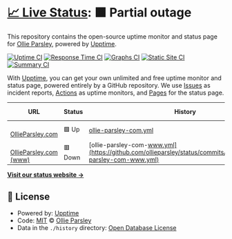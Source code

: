 # [📈 Live Status](https://ollieparsley.github.io/status): <!--live status--> **🟧 Partial outage**

This repository contains the open-source uptime monitor and status page for [Ollie Parsley](http://ollieparsley.com), powered by [Upptime](https://github.com/upptime/upptime).

[![Uptime CI](https://github.com/koj-co/upptime/workflows/Uptime%20CI/badge.svg)](https://github.com/koj-co/upptime/actions?query=workflow%3A%22Uptime+CI%22)
[![Response Time CI](https://github.com/koj-co/upptime/workflows/Response%20Time%20CI/badge.svg)](https://github.com/koj-co/upptime/actions?query=workflow%3A%22Response+Time+CI%22)
[![Graphs CI](https://github.com/koj-co/upptime/workflows/Graphs%20CI/badge.svg)](https://github.com/koj-co/upptime/actions?query=workflow%3A%22Graphs+CI%22)
[![Static Site CI](https://github.com/koj-co/upptime/workflows/Static%20Site%20CI/badge.svg)](https://github.com/koj-co/upptime/actions?query=workflow%3A%22Static+Site+CI%22)
[![Summary CI](https://github.com/koj-co/upptime/workflows/Summary%20CI/badge.svg)](https://github.com/koj-co/upptime/actions?query=workflow%3A%22Summary+CI%22)

With [Upptime](https://upptime.js.org), you can get your own unlimited and free uptime monitor and status page, powered entirely by a GitHub repository. We use [Issues](https://github.com/ollieparsley/status/issues) as incident reports, [Actions](https://github.com/ollieparsley/status/actions) as uptime monitors, and [Pages](https://ollieparsley.github.io/status) for the status page.

<!--start: status pages-->
<!-- This summary is generated by Upptime (https://github.com/upptime/upptime) -->
<!-- Do not edit this manually, your changes will be overwritten -->
<!-- prettier-ignore -->
| URL | Status | History | Response Time | Uptime |
| --- | ------ | ------- | ------------- | ------ |
| <img alt="" src="https://favicons.githubusercontent.com/ollieparsley.com" height="13"> [OllieParsley.com](https://ollieparsley.com) | 🟩 Up | [ollie-parsley-com.yml](https://github.com/ollieparsley/status/commits/HEAD/history/ollie-parsley-com.yml) | <details><summary><img alt="Response time graph" src="./graphs/ollie-parsley-com/response-time-week.png" height="20"> 218ms</summary><br><a href="https://status.ollieparsley.com/history/ollie-parsley-com"><img alt="Response time 184" src="https://img.shields.io/endpoint?url=https%3A%2F%2Fraw.githubusercontent.com%2Follieparsley%2Fstatus%2FHEAD%2Fapi%2Follie-parsley-com%2Fresponse-time.json"></a><br><a href="https://status.ollieparsley.com/history/ollie-parsley-com"><img alt="24-hour response time 197" src="https://img.shields.io/endpoint?url=https%3A%2F%2Fraw.githubusercontent.com%2Follieparsley%2Fstatus%2FHEAD%2Fapi%2Follie-parsley-com%2Fresponse-time-day.json"></a><br><a href="https://status.ollieparsley.com/history/ollie-parsley-com"><img alt="7-day response time 218" src="https://img.shields.io/endpoint?url=https%3A%2F%2Fraw.githubusercontent.com%2Follieparsley%2Fstatus%2FHEAD%2Fapi%2Follie-parsley-com%2Fresponse-time-week.json"></a><br><a href="https://status.ollieparsley.com/history/ollie-parsley-com"><img alt="30-day response time 195" src="https://img.shields.io/endpoint?url=https%3A%2F%2Fraw.githubusercontent.com%2Follieparsley%2Fstatus%2FHEAD%2Fapi%2Follie-parsley-com%2Fresponse-time-month.json"></a><br><a href="https://status.ollieparsley.com/history/ollie-parsley-com"><img alt="1-year response time 184" src="https://img.shields.io/endpoint?url=https%3A%2F%2Fraw.githubusercontent.com%2Follieparsley%2Fstatus%2FHEAD%2Fapi%2Follie-parsley-com%2Fresponse-time-year.json"></a></details> | <details><summary><a href="https://status.ollieparsley.com/history/ollie-parsley-com">100.00%</a></summary><a href="https://status.ollieparsley.com/history/ollie-parsley-com"><img alt="All-time uptime 99.97%" src="https://img.shields.io/endpoint?url=https%3A%2F%2Fraw.githubusercontent.com%2Follieparsley%2Fstatus%2FHEAD%2Fapi%2Follie-parsley-com%2Fuptime.json"></a><br><a href="https://status.ollieparsley.com/history/ollie-parsley-com"><img alt="24-hour uptime 100.00%" src="https://img.shields.io/endpoint?url=https%3A%2F%2Fraw.githubusercontent.com%2Follieparsley%2Fstatus%2FHEAD%2Fapi%2Follie-parsley-com%2Fuptime-day.json"></a><br><a href="https://status.ollieparsley.com/history/ollie-parsley-com"><img alt="7-day uptime 100.00%" src="https://img.shields.io/endpoint?url=https%3A%2F%2Fraw.githubusercontent.com%2Follieparsley%2Fstatus%2FHEAD%2Fapi%2Follie-parsley-com%2Fuptime-week.json"></a><br><a href="https://status.ollieparsley.com/history/ollie-parsley-com"><img alt="30-day uptime 100.00%" src="https://img.shields.io/endpoint?url=https%3A%2F%2Fraw.githubusercontent.com%2Follieparsley%2Fstatus%2FHEAD%2Fapi%2Follie-parsley-com%2Fuptime-month.json"></a><br><a href="https://status.ollieparsley.com/history/ollie-parsley-com"><img alt="1-year uptime 99.97%" src="https://img.shields.io/endpoint?url=https%3A%2F%2Fraw.githubusercontent.com%2Follieparsley%2Fstatus%2FHEAD%2Fapi%2Follie-parsley-com%2Fuptime-year.json"></a></details>
| <img alt="" src="https://favicons.githubusercontent.com/www.ollieparsley.com" height="13"> [OllieParsley.com (www)](https://www.ollieparsley.com) | 🟥 Down | [ollie-parsley-com-www.yml](https://github.com/ollieparsley/status/commits/HEAD/history/ollie-parsley-com-www.yml) | <details><summary><img alt="Response time graph" src="./graphs/ollie-parsley-com-www/response-time-week.png" height="20"> 0ms</summary><br><a href="https://status.ollieparsley.com/history/ollie-parsley-com-www"><img alt="Response time 0" src="https://img.shields.io/endpoint?url=https%3A%2F%2Fraw.githubusercontent.com%2Follieparsley%2Fstatus%2FHEAD%2Fapi%2Follie-parsley-com-www%2Fresponse-time.json"></a><br><a href="https://status.ollieparsley.com/history/ollie-parsley-com-www"><img alt="24-hour response time 0" src="https://img.shields.io/endpoint?url=https%3A%2F%2Fraw.githubusercontent.com%2Follieparsley%2Fstatus%2FHEAD%2Fapi%2Follie-parsley-com-www%2Fresponse-time-day.json"></a><br><a href="https://status.ollieparsley.com/history/ollie-parsley-com-www"><img alt="7-day response time 0" src="https://img.shields.io/endpoint?url=https%3A%2F%2Fraw.githubusercontent.com%2Follieparsley%2Fstatus%2FHEAD%2Fapi%2Follie-parsley-com-www%2Fresponse-time-week.json"></a><br><a href="https://status.ollieparsley.com/history/ollie-parsley-com-www"><img alt="30-day response time 0" src="https://img.shields.io/endpoint?url=https%3A%2F%2Fraw.githubusercontent.com%2Follieparsley%2Fstatus%2FHEAD%2Fapi%2Follie-parsley-com-www%2Fresponse-time-month.json"></a><br><a href="https://status.ollieparsley.com/history/ollie-parsley-com-www"><img alt="1-year response time 0" src="https://img.shields.io/endpoint?url=https%3A%2F%2Fraw.githubusercontent.com%2Follieparsley%2Fstatus%2FHEAD%2Fapi%2Follie-parsley-com-www%2Fresponse-time-year.json"></a></details> | <details><summary><a href="https://status.ollieparsley.com/history/ollie-parsley-com-www">0.00%</a></summary><a href="https://status.ollieparsley.com/history/ollie-parsley-com-www"><img alt="All-time uptime 0.00%" src="https://img.shields.io/endpoint?url=https%3A%2F%2Fraw.githubusercontent.com%2Follieparsley%2Fstatus%2FHEAD%2Fapi%2Follie-parsley-com-www%2Fuptime.json"></a><br><a href="https://status.ollieparsley.com/history/ollie-parsley-com-www"><img alt="24-hour uptime 0.00%" src="https://img.shields.io/endpoint?url=https%3A%2F%2Fraw.githubusercontent.com%2Follieparsley%2Fstatus%2FHEAD%2Fapi%2Follie-parsley-com-www%2Fuptime-day.json"></a><br><a href="https://status.ollieparsley.com/history/ollie-parsley-com-www"><img alt="7-day uptime 0.00%" src="https://img.shields.io/endpoint?url=https%3A%2F%2Fraw.githubusercontent.com%2Follieparsley%2Fstatus%2FHEAD%2Fapi%2Follie-parsley-com-www%2Fuptime-week.json"></a><br><a href="https://status.ollieparsley.com/history/ollie-parsley-com-www"><img alt="30-day uptime 7.96%" src="https://img.shields.io/endpoint?url=https%3A%2F%2Fraw.githubusercontent.com%2Follieparsley%2Fstatus%2FHEAD%2Fapi%2Follie-parsley-com-www%2Fuptime-month.json"></a><br><a href="https://status.ollieparsley.com/history/ollie-parsley-com-www"><img alt="1-year uptime 0.00%" src="https://img.shields.io/endpoint?url=https%3A%2F%2Fraw.githubusercontent.com%2Follieparsley%2Fstatus%2FHEAD%2Fapi%2Follie-parsley-com-www%2Fuptime-year.json"></a></details>

<!--end: status pages-->

[**Visit our status website →**](https://ollieparsley.github.io/status)

## 📄 License

- Powered by: [Upptime](https://github.com/upptime/upptime)
- Code: [MIT](./LICENSE) © [Ollie Parsley](http://ollieparsley.com)
- Data in the `./history` directory: [Open Database License](https://opendatacommons.org/licenses/odbl/1-0/)
